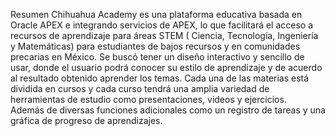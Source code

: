 Resumen 
Chihuahua Academy es una plataforma educativa basada en Oracle APEX e integrando servicios de APEX, lo que facilitará el acceso a recursos de aprendizaje para áreas STEM ( Ciencia, Tecnología, Ingeniería y Matemáticas) para estudiantes de bajos recursos y en comunidades precarias en México. 
Se buscó tener un diseño interactivo y sencillo de usar, donde el usuario podrá conocer su estilo de aprendizaje y de acuerdo al resultado obtenido aprender los temas. 
Cada una de las materias está dividida en cursos y cada curso tendrá una amplia variedad de herramientas de estudio como presentaciones, videos y ejercicios.  
Además de diversas funciones adicionales como un registro de tareas y una gráfica de progreso de aprendizajes.
